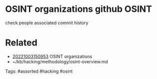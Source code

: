 # OSINT organizations github OSINT
check people associated
commit history

# Related
- [20221003150953](/zet/20221003150953/README.md) OSINT organizations
- ~/kb/hacking/methodology/osint-overview.md

Tags:
    #assorted #hacking #osint
